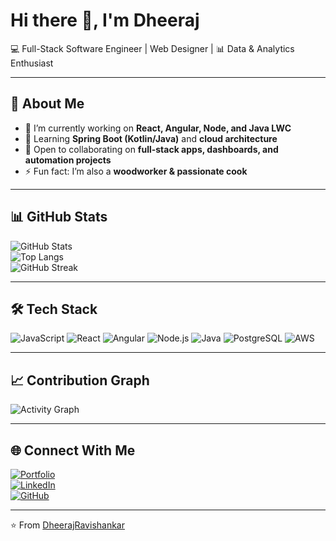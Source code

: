 # Hi there 👋, I'm Dheeraj

💻 Full-Stack Software Engineer | Web Designer | 📊 Data & Analytics Enthusiast  

---

## 🚀 About Me
- 🔭 I’m currently working on **React, Angular, Node, and Java LWC**  
- 🌱 Learning **Spring Boot (Kotlin/Java)** and **cloud architecture**  
- 👯 Open to collaborating on **full-stack apps, dashboards, and automation projects**  
- ⚡ Fun fact: I’m also a **woodworker & passionate cook**  

---

## 📊 GitHub Stats
![GitHub Stats](https://github-readme-stats.vercel.app/api?username=DheerajRavishankar&show_icons=true&theme=radical)  
![Top Langs](https://github-readme-stats.vercel.app/api/top-langs/?username=DheerajRavishankar&layout=compact&theme=radical)  
![GitHub Streak](https://github-readme-streak-stats.herokuapp.com/?user=DheerajRavishankar&theme=radical)

---

## 🛠️ Tech Stack
![JavaScript](https://img.shields.io/badge/Code-JavaScript-yellow?style=flat&logo=javascript)  ![React](https://img.shields.io/badge/Framework-React-blue?style=flat&logo=react)  ![Angular](https://img.shields.io/badge/Framework-Angular-red?style=flat&logo=angular)  ![Node.js](https://img.shields.io/badge/Backend-Node.js-green?style=flat&logo=node.js)  ![Java](https://img.shields.io/badge/Code-Java-orange?style=flat&logo=java)  ![PostgreSQL](https://img.shields.io/badge/Database-PostgreSQL-blue?style=flat&logo=postgresql)  ![AWS](https://img.shields.io/badge/Cloud-AWS-orange?style=flat&logo=amazon-aws)  


---

## 📈 Contribution Graph
![Activity Graph](https://github-readme-activity-graph.vercel.app/graph?username=DheerajRavishankar&theme=radical)

---

## 🌐 Connect With Me
[![Portfolio](https://img.shields.io/badge/Website-Portfolio-blue?style=for-the-badge&logo=internet-explorer)](https://dheerajravishankar.com)  
[![LinkedIn](https://img.shields.io/badge/LinkedIn-Connect-blue?style=for-the-badge&logo=linkedin)](https://linkedin.com/in/dheerajravishankar)  
[![GitHub](https://img.shields.io/badge/GitHub-Follow-black?style=for-the-badge&logo=github)](https://github.com/dheerajravishankar)  

---
⭐️ From [DheerajRavishankar](https://github.com/DheerajRavishankar)
